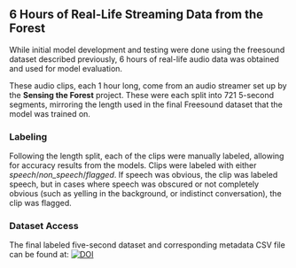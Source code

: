 ## 6 Hours of Real-Life Streaming Data from the Forest

While initial model development and testing were done using the freesound dataset described previously, 6 hours of real-life audio data was obtained and used for model evaluation.

These audio clips, each 1 hour long, come from an audio streamer set up by the **Sensing the Forest** project. These were each split into 721 5-second segments, mirroring the length used in the final Freesound dataset that the model was trained on.

### Labeling
Following the length split, each of the clips were manually labeled, allowing for accuracy results from the models. Clips were labeled with either *speech*/*non_speech*/*flagged*. If speech was obvious, the clip was labeled speech, but in cases where speech was obscured or not completely obvious (such as yelling in the background, or indistinct conversation), the clip was flagged.

### Dataset Access
The final labeled five-second dataset and corresponding metadata CSV file can be found at: [![DOI](https://zenodo.org/badge/DOI/10.5281/zenodo.16883289.svg)](https://doi.org/10.5281/zenodo.16883289)

